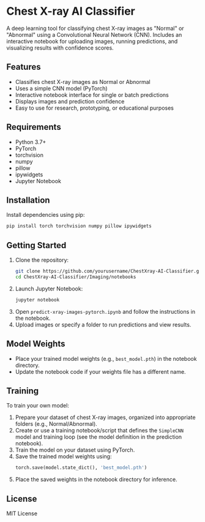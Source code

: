 # Chest X-ray AI Classifier

A deep learning tool for classifying chest X-ray images as "Normal" or "Abnormal" using a Convolutional Neural Network (CNN). Includes an interactive notebook for uploading images, running predictions, and visualizing results with confidence scores.

## Features
- Classifies chest X-ray images as Normal or Abnormal
- Uses a simple CNN model (PyTorch)
- Interactive notebook interface for single or batch predictions
- Displays images and prediction confidence
- Easy to use for research, prototyping, or educational purposes

## Requirements
- Python 3.7+
- PyTorch
- torchvision
- numpy
- pillow
- ipywidgets
- Jupyter Notebook

## Installation
Install dependencies using pip:

```bash
pip install torch torchvision numpy pillow ipywidgets
```

## Getting Started
1. Clone the repository:
   ```bash
   git clone https://github.com/yourusername/ChestXray-AI-Classifier.git
   cd ChestXray-AI-Classifier/Imaging/notebooks
   ```
2. Launch Jupyter Notebook:
   ```bash
   jupyter notebook
   ```
3. Open `predict-xray-images-pytorch.ipynb` and follow the instructions in the notebook.
4. Upload images or specify a folder to run predictions and view results.

## Model Weights
- Place your trained model weights (e.g., `best_model.pth`) in the notebook directory.
- Update the notebook code if your weights file has a different name.

## Training
To train your own model:
1. Prepare your dataset of chest X-ray images, organized into appropriate folders (e.g., Normal/Abnormal).
2. Create or use a training notebook/script that defines the `SimpleCNN` model and training loop (see the model definition in the prediction notebook).
3. Train the model on your dataset using PyTorch.
4. Save the trained model weights using:
   ```python
   torch.save(model.state_dict(), 'best_model.pth')
   ```
5. Place the saved weights in the notebook directory for inference.

## License
MIT License 